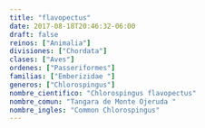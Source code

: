 ```yaml
---
title: "flavopectus"
date: 2017-08-18T20:46:32-06:00
draft: false
reinos: ["Animalia"]
divisiones: ["Chordata"]
clases: ["Aves"]
ordenes: ["Passeriformes"]
familias: ["Emberizidae "]
generos: ["Chlorospingus"]
nombre_cientifico: "Chlorospingus flavopectus"
nombre_comun: "Tangara de Monte Ojeruda "
nombre_ingles: "Common Chlorospingus"
---
```

